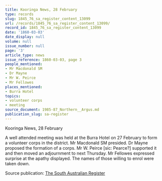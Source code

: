 ```yaml
---
title: Kooringa News, 28 February
type: records
slug: 1845_76_sa_register_content_13099
url: /records/1845_76_sa_register_content_13099/
record_id: 1845_76_sa_register_content_13099
date: '1860-03-03'
date_display: null
volume: null
issue_number: null
page: '3'
article_type: news
issue_reference: 1860-03-03, page 3
people_mentioned:
- Mr Macdonald SM
- Dr Mayne
- Mr W. Peirce
- Mr Fellowes
places_mentioned:
- Burra Hotel
topics:
- volunteer corps
- meeting
source_document: 1985-87_Northern__Argus.md
publication_slug: sa-register
---
```


Kooringa News, 28 February

A well attended meeting was held at the Burra Hotel on 27 February to form a volunteer corps in the district.  Mr Macdonald SM presided.  Dr Mayne proposed the formation of a corps.  Mr W. Peirce [sic: Pearce?] supported it and then moved an adjournment to next Thursday.  Mr Fellowes expressed surprise at the apathy displayed.  The names of those willing to enrol were taken down.

Source publication: [The South Australian Register](/publications/sa-register/)
